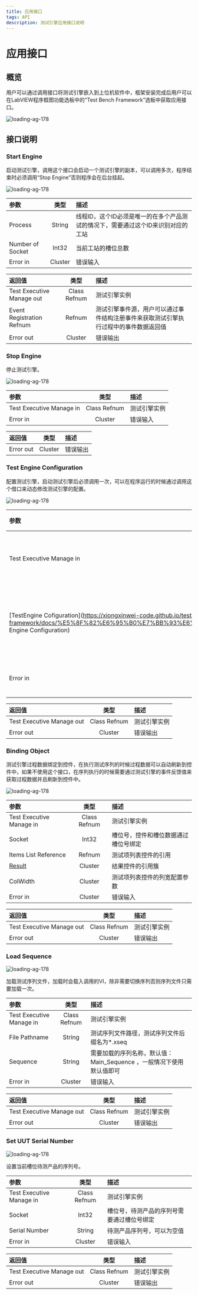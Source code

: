 ```yaml
---
title: 应用接口
tags: API
description: 测试引擎应用接口说明
---
```


# 应用接口

## 概览

用户可以通过调用接口将测试引擎嵌入到上位机软件中，框架安装完成后用户可以在LabVIEW程序框图功能选板中的“Test Bench Framework”选板中获取应用接口。

<img title="API" src="../assets/img/2025-08-28 144446.png" alt="loading-ag-178">

## 接口说明

### Start Engine

启动测试引擎，调用这个接口会启动一个测试引擎的副本，可以调用多次，程序结束时必须调用“Stop Engine”否则程序会在后台挂起。

<img title="API" src="../assets/img/2025-08-28 160234.png" alt="loading-ag-178">

| 参数               | 类型      | 描述                                          |
|:---------------- |:-------:|:------------------------------------------- |
| Process          | String  | 线程ID，这个ID必须是唯一的在多个产品测试的情况下，需要通过这个ID来识别对应的工站 |
| Number of Socket | Int32   | 当前工站的槽位总数                                   |
| Error in         | Cluster | 错误输入                                        |

| 返回值                       | 类型           | 描述                                         |
|:------------------------- |:------------:|:------------------------------------------ |
| Test Executive Manage out | Class Refnum | 测试引擎实例                                     |
| Event Registration Refnum | Refnum       | 测试引擎事件源，用户可以通过事件结构注册事件来获取测试引擎执行过程中的事件数据返回值 |
| Error out                 | Cluster      | 错误输出                                       |

### Stop Engine

停止测试引擎。

<img title="API" src="../assets/img/2025-08-28 160906.png" alt="loading-ag-178">

| 参数                       | 类型           | 描述     |
|:------------------------ |:------------:|:------ |
| Test Executive Manage in | Class Refnum | 测试引擎实例 |
| Error in                 | Cluster      | 错误输入   |

| 返回值       | 类型      | 描述   |
|:--------- |:-------:|:---- |
| Error out | Cluster | 错误输出 |

### Test Engine Configuration

配置测试引擎，启动测试引擎后必须调用一次，可以在程序运行的时候通过调用这个借口来动态修改测试引擎的配置。

<img title="API" src="../assets/img/2025-08-28 170612.png" alt="loading-ag-178">

| 参数                                                                                                                                                              | 类型           | 描述       |
|:--------------------------------------------------------------------------------------------------------------------------------------------------------------- |:------------:|:-------- |
| Test Executive Manage in                                                                                                                                        | Class Refnum | 测试引擎实例   |
| [TestEngine Cofiguration](https://xiongxinwei-code.github.io/test-bench-framework/docs/%E5%8F%82%E6%95%B0%E7%BB%93%E6%9E%84%E4%BD%93#Test Engine Configuration) | Cluster      | 测试引擎配置参数 |
| Error in                                                                                                                                                        | Cluster      | 错误输入     |

| 返回值                       | 类型           | 描述     |
|:------------------------- |:------------:|:------ |
| Test Executive Manage out | Class Refnum | 测试引擎实例 |
| Error out                 | Cluster      | 错误输出   |

### Binding Object

测试引擎过程数据绑定到控件，在执行测试序列的时候过程数据可以自动刷新到控件中，如果不使用这个接口，在序列执行的时候需要通过测试引擎的事件反馈值来获取过程数据并且刷新到控件中。

<img title="API" src="../assets/img/2025-08-29 103031.png" alt="loading-ag-178">

| 参数                                                                                                                          | 类型           | 描述                 |
|:--------------------------------------------------------------------------------------------------------------------------- |:------------:|:------------------ |
| Test Executive Manage in                                                                                                    | Class Refnum | 测试引擎实例             |
| Socket                                                                                                                      | Int32        | 槽位号，控件和槽位数据通过槽位号绑定 |
| Items List Reference                                                                                                        | Refnum       | 测试项列表控件的引用         |
| [Result](https://xiongxinwei-code.github.io/test-bench-framework/docs/%E5%8F%82%E6%95%B0%E7%BB%93%E6%9E%84%E4%BD%93#Result) | Cluster      | 结果控件的引用簇           |
| ColWidth                                                                                                                    | Cluster      | 测试项列表控件的列宽配置参数     |
| Error in                                                                                                                    | Cluster      | 错误输入               |

| 返回值                       | 类型           | 描述     |
|:------------------------- |:------------:|:------ |
| Test Executive Manage out | Class Refnum | 测试引擎实例 |
| Error out                 | Cluster      | 错误输出   |

### Load Sequence

<img title="API" src="../assets/img/2025-08-29 142642.png" alt="loading-ag-178">

加载测试序列文件，加载时会载入调用的VI，除非需要切换序列否则序列文件只需要加载一次。

| 参数                       | 类型           | 描述                                        |
|:------------------------ |:------------:|:----------------------------------------- |
| Test Executive Manage in | Class Refnum | 测试引擎实例                                    |
| File Pathname            | String       | 测试序列文件路径，测试序列文件后缀名为*.xseq                 |
| Sequence                 | String       | 需要加载的序列名称，默认值：Main_Sequence ，一般情况下使用默认值即可 |
| Error in                 | Cluster      | 错误输入                                      |

| 返回值                       | 类型           | 描述     |
|:------------------------- |:------------:|:------ |
| Test Executive Manage out | Class Refnum | 测试引擎实例 |
| Error out                 | Cluster      | 错误输出   |

### Set UUT Serial Number

<img title="API" src="../assets/img/2025-08-29 143328.png" alt="loading-ag-178">

设置当前槽位待测产品的序列号。

| 参数                       | 类型           | 描述                                                                |
|:------------------------ |:------------:|:----------------------------------------------------------------- |
| Test Executive Manage in | Class Refnum | 测试引擎实例                                                            |
| Socket                   | Int32        | 槽位号，待测产品的序列号需要通过槽位号绑定                 |
| Serial Number            | String       | 待测产品序列号，可以为空值                                                     |
| Error in                 | Cluster      | 错误输入                                                              |

| 返回值                       | 类型           | 描述     |
|:------------------------- |:------------:|:------ |
| Test Executive Manage out | Class Refnum | 测试引擎实例 |
| Error out                 | Cluster      | 错误输出   |
